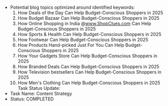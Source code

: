 - Potential blog topics optimized around identified keywords:
  1. How Deals of the Day Can Help Budget-Conscious Shoppers in 2025
  2. How Budget Bazaar Can Help Budget-Conscious Shoppers in 2025
  3. How Online Shopping in India @www.ShopClues.com Can Help Budget-Conscious Shoppers in 2025
  4. How Sports & Health Can Help Budget-Conscious Shoppers in 2025
  5. How Footwear Can Help Budget-Conscious Shoppers in 2025
  6. How Products Hand-picked Just For You Can Help Budget-Conscious Shoppers in 2025
  7. How Your Gadgets Store Can Help Budget-Conscious Shoppers in 2025
  8. How Branded Deals Can Help Budget-Conscious Shoppers in 2025
  9. How Television bestsellers Can Help Budget-Conscious Shoppers in 2025
  10. How Men's Clothing Can Help Budget-Conscious Shoppers in 2025
Task Status Update:
- Task Name: Content Strategy
- Status: COMPLETED
```